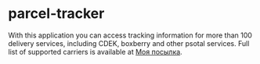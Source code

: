 # parcel-tracker

With this application you can access tracking information for more than 100 delivery services, including CDEK, boxberry and other psotal services. Full list of supported carriers is available at [Моя посылка](https://moyaposylka.ru).
